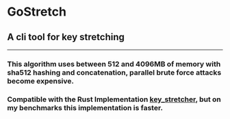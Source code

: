 # GoStretch
## A cli tool for key stretching
---
### This algorithm uses between 512 and 4096MB of memory with sha512 hashing and concatenation, parallel brute force attacks become expensive.
### Compatible with the Rust Implementation [key_stretcher], but on my benchmarks this implementation is faster.
[key_stretcher]: https://github.com/mrbitcoiner/key_stretcher
